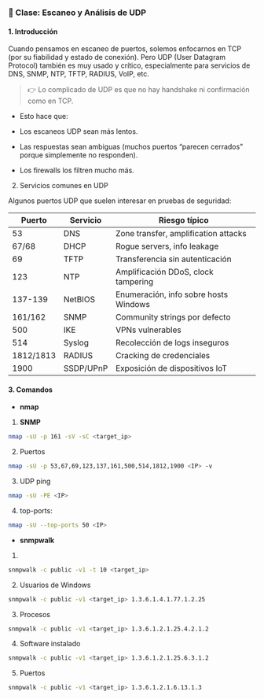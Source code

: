 ### 🧪 Clase: Escaneo y Análisis de UDP

#### 1. Introducción

Cuando pensamos en escaneo de puertos, solemos enfocarnos en TCP (por su fiabilidad y estado de conexión).
Pero UDP (User Datagram Protocol) también es muy usado y crítico, especialmente para servicios de DNS, SNMP, NTP, TFTP, RADIUS, VoIP, etc.

> 👉 Lo complicado de UDP es que no hay handshake ni confirmación como en TCP.

* Esto hace que:

- Los escaneos UDP sean más lentos.

- Las respuestas sean ambiguas (muchos puertos “parecen cerrados” porque simplemente no responden).

- Los firewalls los filtren mucho más.

2. Servicios comunes en UDP

Algunos puertos UDP que suelen interesar en pruebas de seguridad:

| Puerto    | Servicio  | Riesgo típico                         |
| --------- | --------- | ------------------------------------- |
| 53        | DNS       | Zone transfer, amplification attacks  |
| 67/68     | DHCP      | Rogue servers, info leakage           |
| 69        | TFTP      | Transferencia sin autenticación       |
| 123       | NTP       | Amplificación DDoS, clock tampering   |
| 137-139   | NetBIOS   | Enumeración, info sobre hosts Windows |
| 161/162   | SNMP      | Community strings por defecto         |
| 500       | IKE       | VPNs vulnerables                      |
| 514       | Syslog    | Recolección de logs inseguros         |
| 1812/1813 | RADIUS    | Cracking de credenciales              |
| 1900      | SSDP/UPnP | Exposición de dispositivos IoT        |

#### 3. Comandos

* **nmap**

1. **SNMP**

```bash
nmap -sU -p 161 -sV -sC <target_ip>
```

2. Puertos

```bash
nmap -sU -p 53,67,69,123,137,161,500,514,1812,1900 <IP> -v
```

3. UDP ping

```bash
nmap -sU -PE <IP>
```
4. top-ports:
```bash
nmap -sU --top-ports 50 <IP>
```

* **snmpwalk**

1. 
```bash
snmpwalk -c public -v1 -t 10 <target_ip>
```
2. Usuarios de Windows
```bash
snmpwalk -c public -v1 <target_ip> 1.3.6.1.4.1.77.1.2.25
```
3. Procesos
```bash
snmpwalk -c public -v1 <target_ip> 1.3.6.1.2.1.25.4.2.1.2
```
4. Software instalado
```bash
snmpwalk -c public -v1 <target_ip> 1.3.6.1.2.1.25.6.3.1.2
```
5. Puertos
```bash
snmpwalk -c public -v1 <target_ip> 1.3.6.1.2.1.6.13.1.3
```
